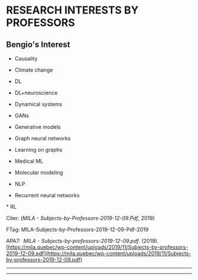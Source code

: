 RESEARCH INTERESTS BY PROFESSORS
================================



Bengio's Interest
-----------------

  

* Causality 

* Climate change 

* DL 

* DL+neuroscience 

* Dynamical systems 

* GANs 

* Generative models 

* Graph neural networks 

* Learning on graphs 

* Medical ML 

* Molecular modeling 

* NLP 

* Recurrent neural networks 

\* RL



Citer: (_MILA - Subjects-by-Professors-2019-12-09.Pdf_, 2019)

FTag: MILA-Subjects-by-Professors-2019-12-09-Pdf-2019

APA7:  _MILA - Subjects-by-professors-2019-12-09.pdf_. (2019). [https://mila.quebec/wp-content/uploads/2019/11/Subjects-by-professors-2019-12-09.pdf](https://mila.quebec/wp-content/uploads/2019/11/Subjects-by-professors-2019-12-09.pdf)






----

----

